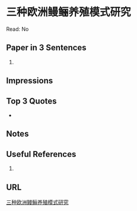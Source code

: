 # 三种欧洲鳗鲡养殖模式研究

Read: No

## Paper in 3 Sentences

1. 

## Impressions

## Top 3 Quotes

- 

## Notes

## Useful References

1. 

## URL

[三种欧洲鳗鲡养殖模式研究](https://kns.cnki.net/kcms/detail/detail.aspx?dbcode=CMFD&dbname=CMFD201501&filename=1014051727.nh&uniplatform=NZKPT&v=kgdYYlzRMxPbb51Hkrlwd5HvTbJsUWYNAfz539Tm_raQWL0GW4JsZypY4Yd4KNUX)